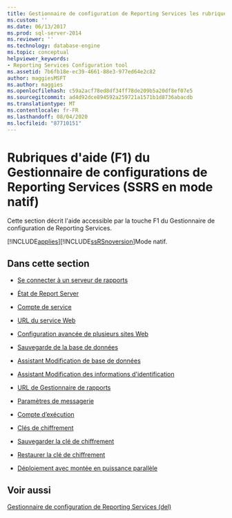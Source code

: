 ```yaml
---
title: Gestionnaire de configuration de Reporting Services les rubriques d’aide F1 (SSRS en mode natif) | Microsoft Docs
ms.custom: ''
ms.date: 06/13/2017
ms.prod: sql-server-2014
ms.reviewer: ''
ms.technology: database-engine
ms.topic: conceptual
helpviewer_keywords:
- Reporting Services Configuration tool
ms.assetid: 7b6fb18e-ec39-4661-88e3-977ed64e2c82
author: maggiesMSFT
ms.author: maggies
ms.openlocfilehash: c59a2acf78ed8df34ff78de209b5a20df8ef07e5
ms.sourcegitcommit: ad4d92dce894592a259721a1571b1d8736abacdb
ms.translationtype: MT
ms.contentlocale: fr-FR
ms.lasthandoff: 08/04/2020
ms.locfileid: "87710151"
---
```

# <a name="reporting-services-configuration-manager-f1-help-topics-ssrs-native-mode"></a>Rubriques d'aide (F1) du Gestionnaire de configurations de Reporting Services (SSRS en mode natif)
  Cette section décrit l'aide accessible par la touche F1 du Gestionnaire de configuration de Reporting Services.  
  
 [!INCLUDE[applies](../../includes/applies-md.md)][!INCLUDE[ssRSnoversion](../../includes/ssrsnoversion-md.md)]Mode natif.  
  
## <a name="in-this-section"></a>Dans cette section  
  
-   [Se connecter à un serveur de rapports](../../../2014/sql-server/install/connect-to-a-native-mode-report-server.md)  
  
-   [État de Report Server](../../../2014/sql-server/install/report-server-status-ssrs-native-mode.md)  
  
-   [Compte de service](../../../2014/sql-server/install/service-account-ssrs-native-mode.md)  
  
-   [URL du service Web](../../../2014/sql-server/install/web-service-url-ssrs-native-mode.md)  
  
-   [Configuration avancée de plusieurs sites Web](../../../2014/sql-server/install/advanced-multiple-web-site-configuration-ssrs-native-mode.md)  
  
-   [Sauvegarde de la base de données](../../../2014/sql-server/install/database-ssrs-native-mode.md)  
  
-   [Assistant Modification de base de données](../../../2014/sql-server/install/change-database-wizard-ssrs-native-mode.md)  
  
-   [Assistant Modification des informations d'identification](../../../2014/sql-server/install/change-credentials-wizard-ssrs-native-mode.md)  
  
-   [URL de Gestionnaire de rapports](../../../2014/sql-server/install/report-manager-url-ssrs-native-mode.md)  
  
-   [Paramètres de messagerie](../../reporting-services/install-windows/e-mail-settings-reporting-services-native-mode-configuration-manager.md)  
  
-   [Compte d’exécution](../../../2014/sql-server/install/execution-account-ssrs-native-mode.md)  
  
-   [Clés de chiffrement](../../../2014/sql-server/install/encryption-keys-ssrs-native-mode.md)  
  
-   [Sauvegarder la clé de chiffrement](../../../2014/sql-server/install/backup-encryption-key-ssrs-native-mode.md)  
  
-   [Restaurer la clé de chiffrement](../../../2014/sql-server/install/restore-encryption-key-ssrs-native-mode.md)  
  
-   [Déploiement avec montée en puissance parallèle](../../../2014/sql-server/install/scale-out-deployment-native-mode-report-server.md)  
  
## <a name="see-also"></a>Voir aussi  
 [Gestionnaire de configuration de Reporting Services &#40;del&#41;](reporting-services-configuration-manager-native-mode.md)  
  
  
